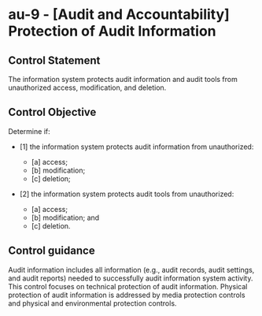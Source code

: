 # au-9 - \[Audit and Accountability\] Protection of Audit Information

## Control Statement

The information system protects audit information and audit tools from unauthorized access, modification, and deletion.

## Control Objective

Determine if:

- \[1\] the information system protects audit information from unauthorized:

  - \[a\] access;
  - \[b\] modification;
  - \[c\] deletion;

- \[2\] the information system protects audit tools from unauthorized:

  - \[a\] access;
  - \[b\] modification; and
  - \[c\] deletion.

## Control guidance

Audit information includes all information (e.g., audit records, audit settings, and audit reports) needed to successfully audit information system activity. This control focuses on technical protection of audit information. Physical protection of audit information is addressed by media protection controls and physical and environmental protection controls.
